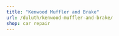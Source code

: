```yaml
---
title: "Kenwood Muffler and Brake"
url: /duluth/kenwood-muffler-and-brake/
shop: car repair
---
```

